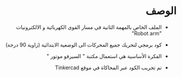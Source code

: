 <h1 dir="rtl"> الوصف </h1>

<div dir="rtl">


- الملف الخاص بالمهمة الثانية في مسار القوى الكهربائية و الالكترونيات  "Robot arm"


- كود برمجي لتحريك جميع المحركات الى الوضعية الابتدائية (زاوية 90 درجة)

- الفكرة الأساسية هي استعمال مكتبة " السيرفو موتور "
  
- تم تجريب الكود عبر المحاكاة في موقع Tinkercad

</div>
